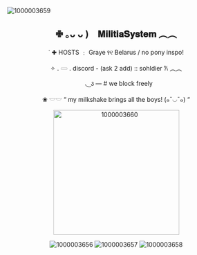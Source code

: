 ![1000003659](https://github.com/user-attachments/assets/42eec03a-5a1c-443d-9c5f-bc9c8784c8f8)

<div align="center">

 ✙ ｡ᴗ ᴗ )⠀ 𝐌𝐢𝐥𝐢𝐭𝐢𝐚𝐒𝐲𝐬𝐭𝐞𝐦   ︵︵                              
-----
 ˙ ✚  HOSTS ﹕  Graye ꣑୧ Belarus  / no pony inspo!

✧ . 𓋰 .  discord - (ask 2 add) :: sohldier 𐙚     ︵︵

ㅤ◟ ͜  ꣓   —  #   we block freely 

 ❀   𓎟𓎟 “ my milkshake brings all the boys! (๑¯◡¯๑)  “



<img width="291" height="288" alt="1000003660" src="https://github.com/user-attachments/assets/5291e427-7d50-453d-8a20-f0446752755a" />


![1000003656](https://github.com/user-attachments/assets/525776a7-59ea-4c13-a389-4651be75ed0e)
![1000003657](https://github.com/user-attachments/assets/80be2a95-881e-433a-8f9a-fb7fc64a229d)
![1000003658](https://github.com/user-attachments/assets/dd160ae1-2c1c-4f0c-be87-26445818fc26)


</div>

